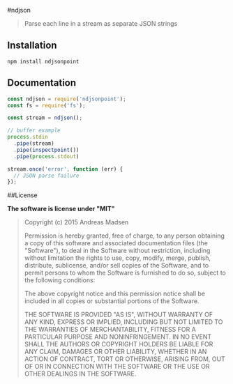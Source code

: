#ndjson

> Parse each line in a stream as separate JSON strings

## Installation

```sheel
npm install ndjsonpoint
```

## Documentation

```javascript
const ndjson = require('ndjsonpoint');
const fs = require('fs');

const stream = ndjson();

// buffer example
process.stdin
  .pipe(stream)
  .pipe(inspectpoint())
  .pipe(process.stdout)

stream.once('error', function (err) {
  // JSON parse failure
});
```

##License

**The software is license under "MIT"**

> Copyright (c) 2015 Andreas Madsen
>
> Permission is hereby granted, free of charge, to any person obtaining a copy
> of this software and associated documentation files (the "Software"), to deal
> in the Software without restriction, including without limitation the rights
> to use, copy, modify, merge, publish, distribute, sublicense, and/or sell
> copies of the Software, and to permit persons to whom the Software is
> furnished to do so, subject to the following conditions:
>
> The above copyright notice and this permission notice shall be included in
> all copies or substantial portions of the Software.
>
> THE SOFTWARE IS PROVIDED "AS IS", WITHOUT WARRANTY OF ANY KIND, EXPRESS OR
> IMPLIED, INCLUDING BUT NOT LIMITED TO THE WARRANTIES OF MERCHANTABILITY,
> FITNESS FOR A PARTICULAR PURPOSE AND NONINFRINGEMENT. IN NO EVENT SHALL THE
> AUTHORS OR COPYRIGHT HOLDERS BE LIABLE FOR ANY CLAIM, DAMAGES OR OTHER
> LIABILITY, WHETHER IN AN ACTION OF CONTRACT, TORT OR OTHERWISE, ARISING FROM,
> OUT OF OR IN CONNECTION WITH THE SOFTWARE OR THE USE OR OTHER DEALINGS IN
> THE SOFTWARE.
